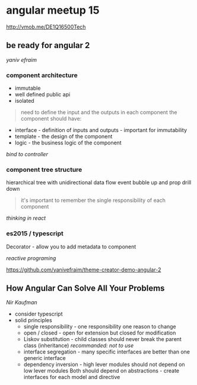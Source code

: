 # angular meetup 15
http://vmob.me/DE1Q16500Tech

## be ready for angular 2
*yaniv efraim*

### component architecture
* immutable
* well defined public api
* isolated

> need to define the input and the outputs in each component
the component should have:
* interface - definition of inputs and outputs - important for immutability
* template - the design of the component
* logic - the business logic of the component

*bind to controller*

### component tree structure
hierarchical tree with unidirectional data flow
event bubble up and prop drill down

> it's important to remember the single responsibility of each component

*thinking in react*

### es2015 / typescript
Decorator - allow you to add metadata to component

*reactive programing*

https://github.com/yanivefraim/theme-creator-demo-angular-2

## How Angular Can Solve All Your Problems
*Nir Kaufman*

* consider typescript
* solid principles
  * single responsibility - one responsibility one reason to change
  * open / closed - open for extension but closed for modification
  * Liskov substitution - child classes should never break the parent class (inheritance) *recommanded: not to use*
  * interface segregation - many specific interfaces are better than one generic interface
  * dependency inversion - high lever modules should not depend on low lever modules Both should depend on abstractions - create interfaces for each model and directive
